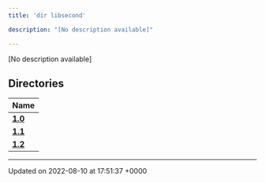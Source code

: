 ```yaml
---
title: 'dir libsecond'

description: "[No description available]"

---
```







[No description available]

## Directories

| Name           |
| -------------- |
| **[1.0](/documentation/code/gambit_2-2/files/dir_4e7d0a7221199b5e3988a802b6a5e37f/#dir-1.0)**  |
| **[1.1](/documentation/code/gambit_2-2/files/dir_d1f2a55f41e415ebe099cfae2057f907/#dir-1.1)**  |
| **[1.2](/documentation/code/gambit_2-2/files/dir_1185cf205eb7c76e1c0c729ff9fd7030/#dir-1.2)**  |






-------------------------------

Updated on 2022-08-10 at 17:51:37 +0000
